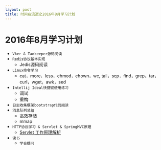 ```yaml
---
layout: post
title: 时间在流逝之2016年8月学习计划
---
```


# 2016年8月学习计划

* `Vker & Taokeeper源码阅读`
* `Redis协议基本实现`
	- Jedis源码阅读
* `Linux命令学习`
	- cat，more，less，chmod，chown，wc, tail，scp，find，grep，tar，curl，wget，awk，sed
* `Intellij Ideal快捷键使用练习`
	- 调试
	- 重构
* `日志收集框架bootstrap代码阅读`
* `消息队列总结`
	- 高效存储
	- mmap
* `HTTP协议学习 & Servlet & SpringMVC原理`
	- [Servlet 工作原理解析](http://www.ibm.com/developerworks/cn/java/j-lo-servlet/index.html)
* `读书`
	- `学会提问`
